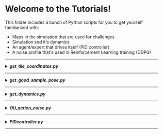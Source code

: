 # Welcome to the Tutorials! 
This folder includes a bunch of Python scripts for you to get yourself familiarized with:
- Maps in the simulation that are used for challenges
- Simulation and it's dynamics
- An agent/expert that drives itself (PID controller)
- A noise profile that's used in Reinforcement Learning training (DDPG)

---
<details>
<summary><b><i>get_tile_coordinates.py</i></b></summary>

</details>

---
<details>
<summary><b><i>get_good_sample_pose.py</i></b></summary>

</details>

---
<details>
<summary><b><i>get_dynamics.py</i></b></summary>
  
  ## Heading
  1. A numbered
  2. list
     * With some
     * Sub bullets

##### yes, even hidden code blocks!
```python
print("hello world!")
```

Here's a processed version of the data collected: ![get_dynamics_processed](images/get_dynamics_processed.png)
> Please see the raw data and the graph [here](https://docs.google.com/spreadsheets/d/1Z7T850Boy9YJm9lRytTkmAFld-AV8DBCbTb3Lo4PRIM/edit?usp=sharing).

Here the data collection is done manually, but it can also be done automatically, obviously:
- Initialize an environment in `straight_road` map 
- Generate a good sampling position to start in the map using `get_good_sample_pose.py`
- Create a dummy agent that applies the max. action to go full speed for a limited time
- Collect all the data and store

</details>

---
<details>
<summary><b><i>OU_action_noise.py</i></b></summary>

</details>

---
<details>
<summary><b><i>PIDcontroller.py</i></b></summary>

The reason why we store only last 10 angle errors is based on this [paper](https://www.robotshop.com/community/forum/t/pid-tutorials-for-line-following/13164)
</details>

---